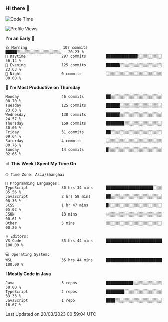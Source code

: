 ### Hi there 👋

<!--
**waynelwz/waynelwz** is a ✨ _special_ ✨ repository because its `README.md` (this file) appears on your GitHub profile.

Here are some ideas to get you started:

- 🔭 I’m currently working on ...
- 🌱 I’m currently learning ...
- 👯 I’m looking to collaborate on ...
- 🤔 I’m looking for help with ...
- 💬 Ask me about ...
- 📫 How to reach me: ...
- 😄 Pronouns: ...
- ⚡ Fun fact: ...
-->

<!--START_SECTION:waka-->
![Code Time](http://img.shields.io/badge/Code%20Time-1%2C166%20hrs%2032%20mins-blue)

![Profile Views](http://img.shields.io/badge/Profile%20Views-0-blue)

**I'm an Early 🐤** 

```text
🌞 Morning                107 commits         █████░░░░░░░░░░░░░░░░░░░░   20.23 % 
🌆 Daytime                297 commits         ██████████████░░░░░░░░░░░   56.14 % 
🌃 Evening                125 commits         ██████░░░░░░░░░░░░░░░░░░░   23.63 % 
🌙 Night                  0 commits           ░░░░░░░░░░░░░░░░░░░░░░░░░   00.00 % 
```
📅 **I'm Most Productive on Thursday** 

```text
Monday                   46 commits          ██░░░░░░░░░░░░░░░░░░░░░░░   08.70 % 
Tuesday                  125 commits         ██████░░░░░░░░░░░░░░░░░░░   23.63 % 
Wednesday                130 commits         ██████░░░░░░░░░░░░░░░░░░░   24.57 % 
Thursday                 159 commits         ████████░░░░░░░░░░░░░░░░░   30.06 % 
Friday                   51 commits          ██░░░░░░░░░░░░░░░░░░░░░░░   09.64 % 
Saturday                 4 commits           ░░░░░░░░░░░░░░░░░░░░░░░░░   00.76 % 
Sunday                   14 commits          █░░░░░░░░░░░░░░░░░░░░░░░░   02.65 % 
```


📊 **This Week I Spent My Time On** 

```text
🕑︎ Time Zone: Asia/Shanghai

💬 Programming Languages: 
TypeScript               30 hrs 34 mins      █████████████████████░░░░   85.56 % 
JavaScript               2 hrs 59 mins       ██░░░░░░░░░░░░░░░░░░░░░░░   08.36 % 
SCSS                     1 hr 47 mins        █░░░░░░░░░░░░░░░░░░░░░░░░   05.02 % 
JSON                     13 mins             ░░░░░░░░░░░░░░░░░░░░░░░░░   00.61 % 
Other                    5 mins              ░░░░░░░░░░░░░░░░░░░░░░░░░   00.26 % 

🔥 Editors: 
VS Code                  35 hrs 44 mins      █████████████████████████   100.00 % 

💻 Operating System: 
WSL                      35 hrs 44 mins      █████████████████████████   100.00 % 
```

**I Mostly Code in Java** 

```text
Java                     3 repos             ████████████░░░░░░░░░░░░░   50.00 % 
TypeScript               2 repos             ████████░░░░░░░░░░░░░░░░░   33.33 % 
JavaScript               1 repo              ████░░░░░░░░░░░░░░░░░░░░░   16.67 % 
```




 Last Updated on 20/03/2023 00:59:04 UTC
<!--END_SECTION:waka-->
